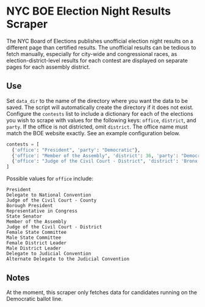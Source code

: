 # NYC BOE Election Night Results Scraper
The NYC Board of Elections publishes unofficial election night results on a different page than certified results. The unofficial results can be tedious to fetch manually, especially for city-wide and congressional races, as election-district-level results for each contest are displayed on separate pages for each assembly district.

## Use
Set `data_dir` to the name of the directory where you want the data to be saved. The script will automatically create the directory if it does not exist. Configure the `contests` list to include a dictionary for each of the elections you wish to scrape with values for the following keys: `office`, `district`, and `party`. If the office is not districted, omit `district`. The office name must match the BOE website exactly. See an example configuration below.

```python
contests = [
  {'office': "President", 'party': "Democratic"},
  {'office': "Member of the Assembly", 'district': 36, 'party': "Democratic"},
  {'office': "Judge of the Civil Court - District", 'district': 'Bronx', 'party': "Democratic"},
]

```

Possible values for `office` include:
```
President
Delegate to National Convention
Judge of the Civil Court - County
Borough President
Representative in Congress
State Senator
Member of the Assembly
Judge of the Civil Court - District
Female State Committee
Male State Committee
Female District Leader
Male District Leader
Delegate to Judicial Convention
Alternate Delegate to the Judicial Convention
```

## Notes
At the moment, this scraper only fetches data for candidates running on the Democratic ballot line.